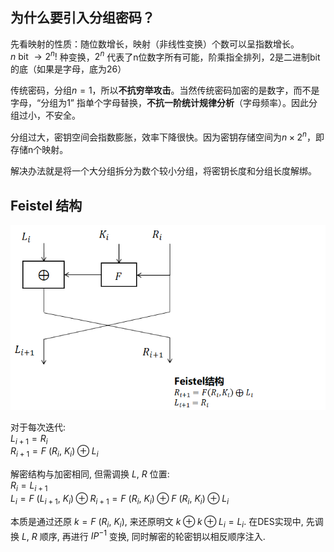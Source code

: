
## 为什么要引入分组密码？

先看映射的性质：随位数增长，映射（非线性变换）个数可以呈指数增长。  
$n\text{ bit }\rightarrow 2^n!$ 种变换，$2^n$ 代表了n位数字所有可能，阶乘指全排列，2是二进制bit的底（如果是字母，底为26）

传统密码，分组$n=1$，所以**不抗穷举攻击**。当然传统密码加密的是数字，而不是字母，“分组为1” 指单个字母替换，**不抗一阶统计规律分析**（字母频率）。因此分组过小，不安全。

分组过大，密钥空间会指数膨胀，效率下降很快。因为密钥存储空间为$n\times 2^n$，即存储n个映射。

解决办法就是将一个大分组拆分为数个较小分组，将密钥长度和分组长度解绑。

## Feistel 结构

![|400](../../../attach/Pasted%20image%2020230524160035.png)

对于每次迭代:  
$L_{i+1}=R_{i}$  
$R_{i+1}=F\ (R_{i},\ K_{i})\oplus L_{i}$

解密结构与加密相同, 但需调换 $L,\ R$ 位置:  
$R_{i}=L_{i+1}$  
$L_{i}=F\ (L_{i+1},\ K_{i})\oplus R_{i+1}=F\ (R_{i},\ K_{i})\oplus F\ (R_{i},\ K_{i})\oplus L_{i}$

本质是通过还原 $k=F\ (R_{i},\ K_{i})$, 来还原明文 $k\oplus k\oplus L_{i}=L_{i}$. 在DES实现中, 先调换 $L,\ R$ 顺序, 再进行 $IP^{-1}$ 变换, 同时解密的轮密钥以相反顺序注入.